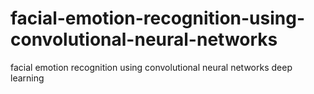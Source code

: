 # facial-emotion-recognition-using-convolutional-neural-networks
facial emotion recognition using convolutional neural networks deep learning
